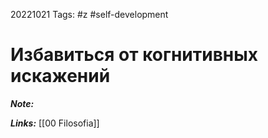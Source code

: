 20221021
Tags: #z #self-development 
# Избавиться от когнитивных искажений 

***Note:*** 



***Links:*** [[00 Filosofia]] 


